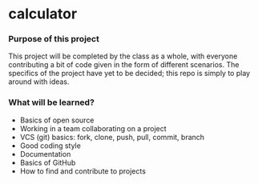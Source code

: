 calculator
==========

### Purpose of this project
This project will be completed by the class as a whole, with everyone contributing a bit of code given in the form of different scenarios.  The specifics of the project have yet to be decided; this repo is simply to play around with ideas.

### What will be learned?
* Basics of open source
* Working in a team collaborating on a project
* VCS (git) basics: fork, clone, push, pull, commit, branch
* Good coding style
* Documentation
* Basics of GitHub
* How to find and contribute to projects

